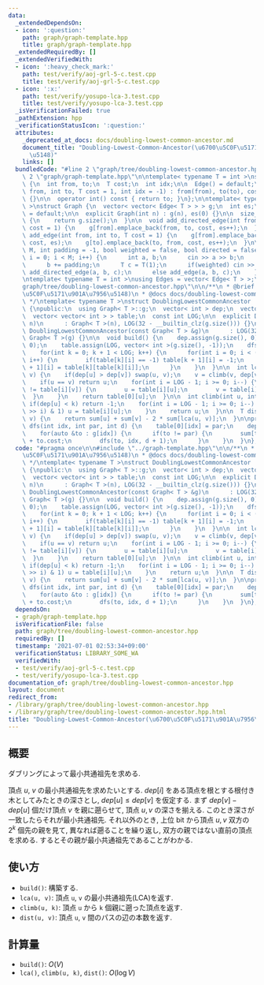 ```yaml
---
data:
  _extendedDependsOn:
  - icon: ':question:'
    path: graph/graph-template.hpp
    title: graph/graph-template.hpp
  _extendedRequiredBy: []
  _extendedVerifiedWith:
  - icon: ':heavy_check_mark:'
    path: test/verify/aoj-grl-5-c.test.cpp
    title: test/verify/aoj-grl-5-c.test.cpp
  - icon: ':x:'
    path: test/verify/yosupo-lca-3.test.cpp
    title: test/verify/yosupo-lca-3.test.cpp
  _isVerificationFailed: true
  _pathExtension: hpp
  _verificationStatusIcon: ':question:'
  attributes:
    _deprecated_at_docs: docs/doubling-lowest-common-ancestor.md
    document_title: "Doubling-Lowest-Common-Ancestor(\u6700\u5C0F\u5171\u901A\u7956\
      \u5148)"
    links: []
  bundledCode: "#line 2 \"graph/tree/doubling-lowest-common-ancestor.hpp\"\n\n#line\
    \ 2 \"graph/graph-template.hpp\"\n\ntemplate< typename T = int >\nstruct Edge\
    \ {\n  int from, to;\n  T cost;\n  int idx;\n\n  Edge() = default;\n\n  Edge(int\
    \ from, int to, T cost = 1, int idx = -1) : from(from), to(to), cost(cost), idx(idx)\
    \ {}\n\n  operator int() const { return to; }\n};\n\ntemplate< typename T = int\
    \ >\nstruct Graph {\n  vector< vector< Edge< T > > > g;\n  int es;\n\n  Graph()\
    \ = default;\n\n  explicit Graph(int n) : g(n), es(0) {}\n\n  size_t size() const\
    \ {\n    return g.size();\n  }\n\n  void add_directed_edge(int from, int to, T\
    \ cost = 1) {\n    g[from].emplace_back(from, to, cost, es++);\n  }\n\n  void\
    \ add_edge(int from, int to, T cost = 1) {\n    g[from].emplace_back(from, to,\
    \ cost, es);\n    g[to].emplace_back(to, from, cost, es++);\n  }\n\n  void read(int\
    \ M, int padding = -1, bool weighted = false, bool directed = false) {\n    for(int\
    \ i = 0; i < M; i++) {\n      int a, b;\n      cin >> a >> b;\n      a += padding;\n\
    \      b += padding;\n      T c = T(1);\n      if(weighted) cin >> c;\n      if(directed)\
    \ add_directed_edge(a, b, c);\n      else add_edge(a, b, c);\n    }\n  }\n};\n\
    \ntemplate< typename T = int >\nusing Edges = vector< Edge< T > >;\n#line 4 \"\
    graph/tree/doubling-lowest-common-ancestor.hpp\"\n\n/**\n * @brief Doubling-Lowest-Common-Ancestor(\u6700\
    \u5C0F\u5171\u901A\u7956\u5148)\n * @docs docs/doubling-lowest-common-ancestor.md\n\
    \ */\ntemplate< typename T >\nstruct DoublingLowestCommonAncestor : Graph< T >\
    \ {\npublic:\n  using Graph< T >::g;\n  vector< int > dep;\n  vector< T > sum;\n\
    \  vector< vector< int > > table;\n  const int LOG;\n\n  explicit DoublingLowestCommonAncestor(int\
    \ n)\n      : Graph< T >(n), LOG(32 - __builtin_clz(g.size())) {}\n\n  explicit\
    \ DoublingLowestCommonAncestor(const Graph< T > &g)\n      : LOG(32 - __builtin_clz(g.size())),\
    \ Graph< T >(g) {}\n\n  void build() {\n    dep.assign(g.size(), 0);\n    sum.assign(g.size(),\
    \ 0);\n    table.assign(LOG, vector< int >(g.size(), -1));\n    dfs(0, -1, 0);\n\
    \    for(int k = 0; k + 1 < LOG; k++) {\n      for(int i = 0; i < (int)table[k].size();\
    \ i++) {\n        if(table[k][i] == -1) table[k + 1][i] = -1;\n        else table[k\
    \ + 1][i] = table[k][table[k][i]];\n      }\n    }\n  }\n\n  int lca(int u, int\
    \ v) {\n    if(dep[u] > dep[v]) swap(u, v);\n    v = climb(v, dep[v] - dep[u]);\n\
    \    if(u == v) return u;\n    for(int i = LOG - 1; i >= 0; i--) {\n      if(table[i][u]\
    \ != table[i][v]) {\n        u = table[i][u];\n        v = table[i][v];\n    \
    \  }\n    }\n    return table[0][u];\n  }\n\n  int climb(int u, int k) {\n   \
    \ if(dep[u] < k) return -1;\n    for(int i = LOG - 1; i >= 0; i--) {\n      if((k\
    \ >> i) & 1) u = table[i][u];\n    }\n    return u;\n  }\n\n  T dist(int u, int\
    \ v) {\n    return sum[u] + sum[v] - 2 * sum[lca(u, v)];\n  }\n\nprivate:\n  void\
    \ dfs(int idx, int par, int d) {\n    table[0][idx] = par;\n    dep[idx] = d;\n\
    \    for(auto &to : g[idx]) {\n      if(to != par) {\n        sum[to] = sum[idx]\
    \ + to.cost;\n        dfs(to, idx, d + 1);\n      }\n    }\n  }\n};\n"
  code: "#pragma once\n\n#include \"../graph-template.hpp\"\n\n/**\n * @brief Doubling-Lowest-Common-Ancestor(\u6700\
    \u5C0F\u5171\u901A\u7956\u5148)\n * @docs docs/doubling-lowest-common-ancestor.md\n\
    \ */\ntemplate< typename T >\nstruct DoublingLowestCommonAncestor : Graph< T >\
    \ {\npublic:\n  using Graph< T >::g;\n  vector< int > dep;\n  vector< T > sum;\n\
    \  vector< vector< int > > table;\n  const int LOG;\n\n  explicit DoublingLowestCommonAncestor(int\
    \ n)\n      : Graph< T >(n), LOG(32 - __builtin_clz(g.size())) {}\n\n  explicit\
    \ DoublingLowestCommonAncestor(const Graph< T > &g)\n      : LOG(32 - __builtin_clz(g.size())),\
    \ Graph< T >(g) {}\n\n  void build() {\n    dep.assign(g.size(), 0);\n    sum.assign(g.size(),\
    \ 0);\n    table.assign(LOG, vector< int >(g.size(), -1));\n    dfs(0, -1, 0);\n\
    \    for(int k = 0; k + 1 < LOG; k++) {\n      for(int i = 0; i < (int)table[k].size();\
    \ i++) {\n        if(table[k][i] == -1) table[k + 1][i] = -1;\n        else table[k\
    \ + 1][i] = table[k][table[k][i]];\n      }\n    }\n  }\n\n  int lca(int u, int\
    \ v) {\n    if(dep[u] > dep[v]) swap(u, v);\n    v = climb(v, dep[v] - dep[u]);\n\
    \    if(u == v) return u;\n    for(int i = LOG - 1; i >= 0; i--) {\n      if(table[i][u]\
    \ != table[i][v]) {\n        u = table[i][u];\n        v = table[i][v];\n    \
    \  }\n    }\n    return table[0][u];\n  }\n\n  int climb(int u, int k) {\n   \
    \ if(dep[u] < k) return -1;\n    for(int i = LOG - 1; i >= 0; i--) {\n      if((k\
    \ >> i) & 1) u = table[i][u];\n    }\n    return u;\n  }\n\n  T dist(int u, int\
    \ v) {\n    return sum[u] + sum[v] - 2 * sum[lca(u, v)];\n  }\n\nprivate:\n  void\
    \ dfs(int idx, int par, int d) {\n    table[0][idx] = par;\n    dep[idx] = d;\n\
    \    for(auto &to : g[idx]) {\n      if(to != par) {\n        sum[to] = sum[idx]\
    \ + to.cost;\n        dfs(to, idx, d + 1);\n      }\n    }\n  }\n};\n"
  dependsOn:
  - graph/graph-template.hpp
  isVerificationFile: false
  path: graph/tree/doubling-lowest-common-ancestor.hpp
  requiredBy: []
  timestamp: '2021-07-01 02:53:34+09:00'
  verificationStatus: LIBRARY_SOME_WA
  verifiedWith:
  - test/verify/aoj-grl-5-c.test.cpp
  - test/verify/yosupo-lca-3.test.cpp
documentation_of: graph/tree/doubling-lowest-common-ancestor.hpp
layout: document
redirect_from:
- /library/graph/tree/doubling-lowest-common-ancestor.hpp
- /library/graph/tree/doubling-lowest-common-ancestor.hpp.html
title: "Doubling-Lowest-Common-Ancestor(\u6700\u5C0F\u5171\u901A\u7956\u5148)"
---
```

## 概要
ダブリングによって最小共通祖先を求める.

頂点 $u$, $v$ の最小共通祖先を求めたいとする. $dep[i]$ をある頂点を根とする根付き木としてみたときの深さとし, $dep[u] \leq dep[v]$ を仮定する. まず $dep[v] - dep[u]$ 個だけ頂点 $v$ を親に遡らせて, 頂点 $u, v$ の深さを揃える. このとき深さが一致したらそれが最小共通祖先. それ以外のとき, 上位 bit から頂点 $u, v$ 双方の $2^k$ 個先の親を見て, 異なれば遡ることを繰り返し, 双方の親ではない直前の頂点を求める. するとその親が最小共通祖先であることがわかる.

## 使い方

* `build()`: 構築する.
* `lca(u, v)`: 頂点 `u`, `v` の最小共通祖先(LCA)を返す.
* `climb(u, k)`: 頂点 `u` から `k` 個親に遡った頂点を返す.
* `dist(u, v)`: 頂点 `u`, `v` 間のパスの辺の本数を返す.

## 計算量

* `build()`: $O(V)$
* `lca()`, `climb(u, k)`, `dist()`: $O(\log V)$
